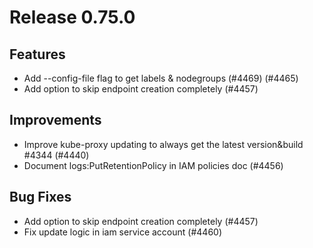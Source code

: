 # Release 0.75.0


## Features

- Add --config-file flag to get labels & nodegroups (#4469) (#4465)
- Add option to skip endpoint creation completely (#4457)

## Improvements

- Improve kube-proxy updating to always get the latest version&build #4344 (#4440)
- Document logs:PutRetentionPolicy in IAM policies doc (#4456)

## Bug Fixes

- Add option to skip endpoint creation completely (#4457)
- Fix update logic in iam service account (#4460)


